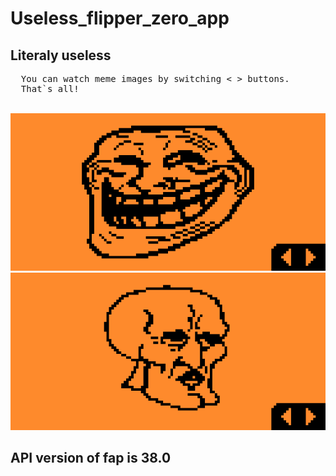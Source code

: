 # Useless_flipper_zero_app
## Literaly useless
<pre>
  You can watch meme images by switching < > buttons.
  That`s all!
</pre>

</br>
<img styles="float:left;" src="screenshots/Screenshot-1.png"/>
</br>
<img styles="float:right;" src="screenshots/Screenshot-2.png"/>

## API version of fap is 38.0


